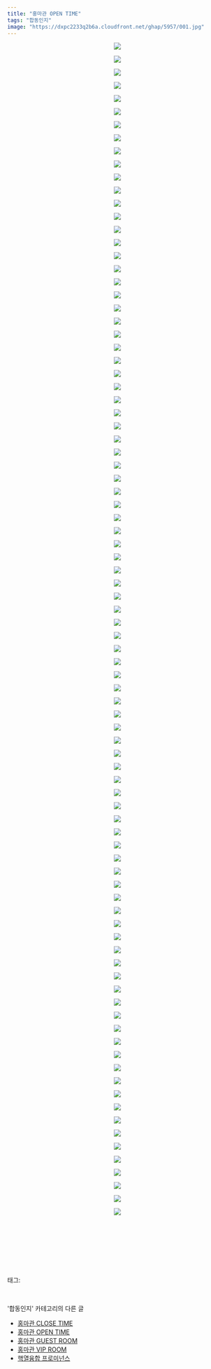 ```yaml
---
title: "홍마관 OPEN TIME"
tags: "합동인지"
image: "https://dxpc2233q2b6a.cloudfront.net/ghap/5957/001.jpg"
---
```

<div class="article">
<p style="text-align: center; clear: none; float: none;"><img src="{{ site.imgserver3 }}/ghap/5957/001.jpg"/></p>
<p style="text-align: center; clear: none; float: none;"><img src="{{ site.imgserver3 }}/ghap/5957/002.jpg"/></p>
<p style="text-align: center; clear: none; float: none;"><img src="{{ site.imgserver3 }}/ghap/5957/003.jpg"/></p>
<p style="text-align: center; clear: none; float: none;"><img src="{{ site.imgserver3 }}/ghap/5957/004.jpg"/></p>
<p style="text-align: center; clear: none; float: none;"><img src="{{ site.imgserver3 }}/ghap/5957/005.jpg"/></p>
<p style="text-align: center; clear: none; float: none;"><img src="{{ site.imgserver3 }}/ghap/5957/006.jpg"/></p>
<p style="text-align: center; clear: none; float: none;"><img src="{{ site.imgserver3 }}/ghap/5957/007.jpg"/></p>
<p style="text-align: center; clear: none; float: none;"><img src="{{ site.imgserver3 }}/ghap/5957/008.jpg"/></p>
<p style="text-align: center; clear: none; float: none;"><img src="{{ site.imgserver3 }}/ghap/5957/009.jpg"/></p>
<p style="text-align: center; clear: none; float: none;"><img src="{{ site.imgserver3 }}/ghap/5957/010.jpg"/></p>
<p style="text-align: center; clear: none; float: none;"><img src="{{ site.imgserver3 }}/ghap/5957/011.jpg"/></p>
<p style="text-align: center; clear: none; float: none;"><img src="{{ site.imgserver3 }}/ghap/5957/012.jpg"/></p>
<p style="text-align: center; clear: none; float: none;"><img src="{{ site.imgserver3 }}/ghap/5957/013.jpg"/></p>
<p style="text-align: center; clear: none; float: none;"><img src="{{ site.imgserver3 }}/ghap/5957/014.jpg"/></p>
<p style="text-align: center; clear: none; float: none;"><img src="{{ site.imgserver3 }}/ghap/5957/015.jpg"/></p>
<p style="text-align: center; clear: none; float: none;"><img src="{{ site.imgserver3 }}/ghap/5957/016.jpg"/></p>
<p style="text-align: center; clear: none; float: none;"><img src="{{ site.imgserver3 }}/ghap/5957/017.jpg"/></p>
<p style="text-align: center; clear: none; float: none;"><img src="{{ site.imgserver3 }}/ghap/5957/018.jpg"/></p>
<p style="text-align: center; clear: none; float: none;"><img src="{{ site.imgserver3 }}/ghap/5957/019.jpg"/></p>
<p style="text-align: center; clear: none; float: none;"><img src="{{ site.imgserver3 }}/ghap/5957/020.jpg"/></p>
<p style="text-align: center; clear: none; float: none;"><img src="{{ site.imgserver3 }}/ghap/5957/021.jpg"/></p>
<p style="text-align: center; clear: none; float: none;"><img src="{{ site.imgserver3 }}/ghap/5957/022.jpg"/></p>
<p style="text-align: center; clear: none; float: none;"><img src="{{ site.imgserver3 }}/ghap/5957/023.jpg"/></p>
<p style="text-align: center; clear: none; float: none;"><img src="{{ site.imgserver3 }}/ghap/5957/024.jpg"/></p>
<p style="text-align: center; clear: none; float: none;"><img src="{{ site.imgserver3 }}/ghap/5957/025.jpg"/></p>
<p style="text-align: center; clear: none; float: none;"><img src="{{ site.imgserver3 }}/ghap/5957/026.jpg"/></p>
<p style="text-align: center; clear: none; float: none;"><img src="{{ site.imgserver3 }}/ghap/5957/027.jpg"/></p>
<p style="text-align: center; clear: none; float: none;"><img src="{{ site.imgserver3 }}/ghap/5957/028.jpg"/></p>
<p style="text-align: center; clear: none; float: none;"><img src="{{ site.imgserver3 }}/ghap/5957/029.jpg"/></p>
<p style="text-align: center; clear: none; float: none;"><img src="{{ site.imgserver3 }}/ghap/5957/030.jpg"/></p>
<p style="text-align: center; clear: none; float: none;"><img src="{{ site.imgserver3 }}/ghap/5957/031.jpg"/></p>
<p style="text-align: center; clear: none; float: none;"><img src="{{ site.imgserver3 }}/ghap/5957/032.jpg"/></p>
<p style="text-align: center; clear: none; float: none;"><img src="{{ site.imgserver3 }}/ghap/5957/033.jpg"/></p>
<p style="text-align: center; clear: none; float: none;"><img src="{{ site.imgserver3 }}/ghap/5957/034.jpg"/></p>
<p style="text-align: center; clear: none; float: none;"><img src="{{ site.imgserver3 }}/ghap/5957/035.jpg"/></p>
<p style="text-align: center; clear: none; float: none;"><img src="{{ site.imgserver3 }}/ghap/5957/036.jpg"/></p>
<p style="text-align: center; clear: none; float: none;"><img src="{{ site.imgserver3 }}/ghap/5957/037.jpg"/></p>
<p style="text-align: center; clear: none; float: none;"><img src="{{ site.imgserver3 }}/ghap/5957/038.jpg"/></p>
<p style="text-align: center; clear: none; float: none;"><img src="{{ site.imgserver3 }}/ghap/5957/039.jpg"/></p>
<p style="text-align: center; clear: none; float: none;"><img src="{{ site.imgserver3 }}/ghap/5957/040.jpg"/></p>
<p style="text-align: center; clear: none; float: none;"><img src="{{ site.imgserver3 }}/ghap/5957/041.jpg"/></p>
<p style="text-align: center; clear: none; float: none;"><img src="{{ site.imgserver3 }}/ghap/5957/042.jpg"/></p>
<p style="text-align: center; clear: none; float: none;"><img src="{{ site.imgserver3 }}/ghap/5957/043.jpg"/></p>
<p style="text-align: center; clear: none; float: none;"><img src="{{ site.imgserver3 }}/ghap/5957/044.jpg"/></p>
<p style="text-align: center; clear: none; float: none;"><img src="{{ site.imgserver3 }}/ghap/5957/045.jpg"/></p>
<p style="text-align: center; clear: none; float: none;"><img src="{{ site.imgserver3 }}/ghap/5957/046.jpg"/></p>
<p style="text-align: center; clear: none; float: none;"><img src="{{ site.imgserver3 }}/ghap/5957/047.jpg"/></p>
<p style="text-align: center; clear: none; float: none;"><img src="{{ site.imgserver3 }}/ghap/5957/048.jpg"/></p>
<p style="text-align: center; clear: none; float: none;"><img src="{{ site.imgserver3 }}/ghap/5957/049.jpg"/></p>
<p style="text-align: center; clear: none; float: none;"><img src="{{ site.imgserver3 }}/ghap/5957/050.jpg"/></p>
<p style="text-align: center; clear: none; float: none;"><img src="{{ site.imgserver3 }}/ghap/5957/051.jpg"/></p>
<p style="text-align: center; clear: none; float: none;"><img src="{{ site.imgserver3 }}/ghap/5957/052.jpg"/></p>
<p style="text-align: center; clear: none; float: none;"><img src="{{ site.imgserver3 }}/ghap/5957/053.jpg"/></p>
<p style="text-align: center; clear: none; float: none;"><img src="{{ site.imgserver3 }}/ghap/5957/054.jpg"/></p>
<p style="text-align: center; clear: none; float: none;"><img src="{{ site.imgserver3 }}/ghap/5957/055.jpg"/></p>
<p style="text-align: center; clear: none; float: none;"><img src="{{ site.imgserver3 }}/ghap/5957/056.jpg"/></p>
<p style="text-align: center; clear: none; float: none;"><img src="{{ site.imgserver3 }}/ghap/5957/057.jpg"/></p>
<p style="text-align: center; clear: none; float: none;"><img src="{{ site.imgserver3 }}/ghap/5957/058.jpg"/></p>
<p style="text-align: center; clear: none; float: none;"><img src="{{ site.imgserver3 }}/ghap/5957/059.jpg"/></p>
<p style="text-align: center; clear: none; float: none;"><img src="{{ site.imgserver3 }}/ghap/5957/060.jpg"/></p>
<p style="text-align: center; clear: none; float: none;"><img src="{{ site.imgserver3 }}/ghap/5957/061.jpg"/></p>
<p style="text-align: center; clear: none; float: none;"><img src="{{ site.imgserver3 }}/ghap/5957/062.jpg"/></p>
<p style="text-align: center; clear: none; float: none;"><img src="{{ site.imgserver3 }}/ghap/5957/063.jpg"/></p>
<p style="text-align: center; clear: none; float: none;"><img src="{{ site.imgserver3 }}/ghap/5957/064.jpg"/></p>
<p style="text-align: center; clear: none; float: none;"><img src="{{ site.imgserver3 }}/ghap/5957/065.jpg"/></p>
<p style="text-align: center; clear: none; float: none;"><img src="{{ site.imgserver3 }}/ghap/5957/066.jpg"/></p>
<p style="text-align: center; clear: none; float: none;"><img src="{{ site.imgserver3 }}/ghap/5957/067.jpg"/></p>
<p style="text-align: center; clear: none; float: none;"><img src="{{ site.imgserver3 }}/ghap/5957/068.jpg"/></p>
<p style="text-align: center; clear: none; float: none;"><img src="{{ site.imgserver3 }}/ghap/5957/069.jpg"/></p>
<p style="text-align: center; clear: none; float: none;"><img src="{{ site.imgserver3 }}/ghap/5957/070.jpg"/></p>
<p style="text-align: center; clear: none; float: none;"><img src="{{ site.imgserver3 }}/ghap/5957/071.jpg"/></p>
<p style="text-align: center; clear: none; float: none;"><img src="{{ site.imgserver3 }}/ghap/5957/072.jpg"/></p>
<p style="text-align: center; clear: none; float: none;"><img src="{{ site.imgserver3 }}/ghap/5957/073.jpg"/></p>
<p style="text-align: center; clear: none; float: none;"><img src="{{ site.imgserver3 }}/ghap/5957/074.jpg"/></p>
<p style="text-align: center; clear: none; float: none;"><img src="{{ site.imgserver3 }}/ghap/5957/075.jpg"/></p>
<p style="text-align: center; clear: none; float: none;"><img src="{{ site.imgserver3 }}/ghap/5957/076.jpg"/></p>
<p style="text-align: center; clear: none; float: none;"><img src="{{ site.imgserver3 }}/ghap/5957/077.jpg"/></p>
<p style="text-align: center; clear: none; float: none;"><img src="{{ site.imgserver3 }}/ghap/5957/078.jpg"/></p>
<p style="text-align: center; clear: none; float: none;"><img src="{{ site.imgserver3 }}/ghap/5957/079.jpg"/></p>
<p style="text-align: center; clear: none; float: none;"><img src="{{ site.imgserver3 }}/ghap/5957/080.jpg"/></p>
<p style="text-align: center; clear: none; float: none;"><img src="{{ site.imgserver3 }}/ghap/5957/081.jpg"/></p>
<p style="text-align: center; clear: none; float: none;"><img src="{{ site.imgserver3 }}/ghap/5957/082.jpg"/></p>
<p style="text-align: center; clear: none; float: none;"><img src="{{ site.imgserver3 }}/ghap/5957/083.jpg"/></p>
<p style="text-align: center; clear: none; float: none;"><img src="{{ site.imgserver3 }}/ghap/5957/084.jpg"/></p>
<p style="text-align: center; clear: none; float: none;"><img src="{{ site.imgserver3 }}/ghap/5957/085.jpg"/></p>
<p style="text-align: center; clear: none; float: none;"><img src="{{ site.imgserver3 }}/ghap/5957/086.jpg"/></p>
<p style="text-align: center; clear: none; float: none;"><img src="{{ site.imgserver3 }}/ghap/5957/087.jpg"/></p>
<p style="text-align: center; clear: none; float: none;"><img src="{{ site.imgserver3 }}/ghap/5957/088.jpg"/></p>
<p style="text-align: center; clear: none; float: none;"><img src="{{ site.imgserver3 }}/ghap/5957/089.jpg"/></p>
<p style="text-align: center; clear: none; float: none;"><img src="{{ site.imgserver3 }}/ghap/5957/090.jpg"/></p>
<p style="text-align: center; clear: none; float: none;"><br/></p>
<p style="text-align: center; clear: none; float: none;"><br/></p>
<p><br/></p>
</div><br/>
<div class="tagTrail">
<p>태그: </p>
<ul>
</ul>
</div><br/>
<div class="another">
<p>'합동인지' 카테고리의 다른 글</p>
<ul>
<li><a href="/ghap_5958">홍마관 CLOSE TIME</a></li>
<li><a href="/ghap_5957">홍마관 OPEN TIME</a></li>
<li><a href="/ghap_5956">홍마관 GUEST ROOM</a></li>
<li><a href="/ghap_5955">홍마관 VIP ROOM</a></li>
<li><a href="/ghap_5954">핵열융합 프로미넌스</a></li>
</ul>
</div><br/>

